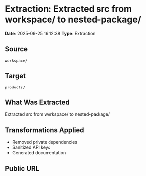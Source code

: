 # Extraction: Extracted src from workspace/ to nested-package/

**Date**: 2025-09-25 16:12:38
**Type**: Extraction

## Source
`workspace/`

## Target
`products/`

## What Was Extracted
Extracted src from workspace/ to nested-package/

## Transformations Applied
- Removed private dependencies
- Sanitized API keys
- Generated documentation

## Public URL

